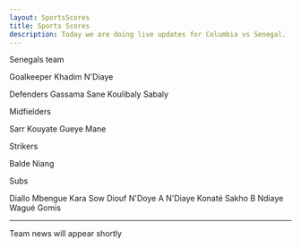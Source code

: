 ```yaml
---
layout: SportsScores
title: Sports Scores
description: Today we are doing live updates for Columbia vs Senegal.
---
```

Senegals team

Goalkeeper
Khadim N'Diaye

Defenders
Gassama     Sane    Koulibaly   Sabaly

Midfielders

Sarr    Kouyate     Gueye   Mane

Strikers

Balde   Niang


Subs

Diallo
Mbengue
Kara
Sow
Diouf
N'Doye
A N'Diaye
Konaté
Sakho
B Ndiaye
Wagué
Gomis

___

Team news will appear shortly




